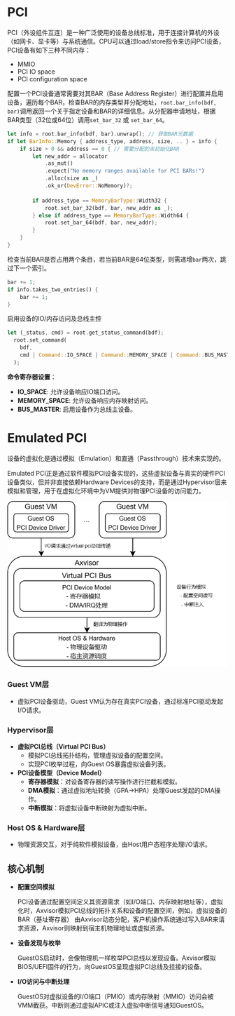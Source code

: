 # PCI

PCI（外设组件互连）是一种广泛使用的设备总线标准，用于连接计算机的外设（如网卡、显卡等）与系统通信。CPU可以通过load/store指令来访问PCI设备，PCI设备有如下三种不同内存：

- MMIO
- PCI IO space
- PCI configuration space

配置一个PCI设备通常需要对其BAR（Base Address Register）进行配置并启用设备，遍历每个BAR，检查BAR的内存类型并分配地址，`root.bar_info(bdf, bar)`调用返回一个关于指定设备和BAR的详细信息。从分配器申请地址，根据BAR类型（32位或64位）调用`set_bar_32` 或 `set_bar_64`。

```rust
let info = root.bar_info(bdf, bar).unwrap(); // 获取BAR元数据
if let BarInfo::Memory { address_type, address, size, .. } = info {
    if size > 0 && address == 0 { // 需要分配的未初始化BAR
        let new_addr = allocator
            .as_mut()
            .expect("No memory ranges available for PCI BARs!")
            .alloc(size as _)
            .ok_or(DevError::NoMemory)?;

        if address_type == MemoryBarType::Width32 {
            root.set_bar_32(bdf, bar, new_addr as _);
        } else if address_type == MemoryBarType::Width64 {
            root.set_bar_64(bdf, bar, new_addr);
        }
    }
}
```

检查当前BAR是否占用两个条目，若当前BAR是64位类型，则需递增`bar`两次，跳过下一个索引。

```rust
bar += 1;
if info.takes_two_entries() {
    bar += 1;
}
```

启用设备的IO/内存访问及总线主控

```rust
let (_status, cmd) = root.get_status_command(bdf);
  root.set_command(
    bdf,
    cmd | Command::IO_SPACE | Command::MEMORY_SPACE | Command::BUS_MASTER,
  );
```

**命令寄存器设置**：

- **IO_SPACE**: 允许设备响应IO端口访问。
- **MEMORY_SPACE**: 允许设备响应内存映射访问。
- **BUS_MASTER**: 启用设备作为总线主设备。

# Emulated PCI

设备的虚拟化是通过模拟（Emulation）和直通（Passthrough）技术来实现的。

Emulated PCI正是通过软件模拟PCI设备实现的，这些虚拟设备与真实的硬件PCI设备类似，但并非直接依赖Hardware Devices的支持，而是通过Hypervisor层来模拟和管理，用于在虚拟化环境中为VM提供对物理PCI设备的访问能力。

![](../../assets/vpci.png)

###  **Guest VM层**

- 虚拟PCI设备驱动，Guest VM认为存在真实PCI设备，通过标准PCI驱动发起I/O请求。

### Hypervisor层

- **虚拟PCI总线（Virtual PCI Bus）**
  - 模拟PCI总线拓扑结构，管理虚拟设备的配置空间。
  - 实现PCI枚举过程，向Guest OS暴露虚拟设备列表。
- **PCI设备模型（Device Model）**
  - **寄存器模拟**：对设备寄存器的读写操作进行拦截和模拟。
  - **DMA模拟**：通过虚拟地址转换（GPA→HPA）处理Guest发起的DMA操作。
  - **中断模拟**：将虚拟设备中断映射为虚拟中断。

###  Host OS & Hardware层

- 物理资源交互，对于纯软件模拟设备，由Host用户态程序处理I/O请求。

## 核心机制

- **配置空间模拟**

  PCI设备通过配置空间定义其资源需求（如I/O端口、内存映射地址等），虚拟化时，Axvisor模拟PCI总线的拓扑关系和设备的配置空间，例如，虚拟设备的BAR（基址寄存器） 由Axvisor动态分配，客户机操作系统通过写入BAR来请求资源，Axvisor则映射到宿主机物理地址或虚拟资源。

- **设备发现与枚举**

  GuestOS启动时，会像物理机一样枚举PCI总线以发现设备。Axvisor模拟BIOS/UEFI固件的行为，向GuestOS呈现虚拟PCI总线及挂接的设备。

- **I/O访问与中断处理**

  GuestOS对虚拟设备的I/O端口（PMIO）或内存映射（MMIO）访问会被VMM截获。中断则通过虚拟APIC或注入虚拟中断信号通知GuestOS。